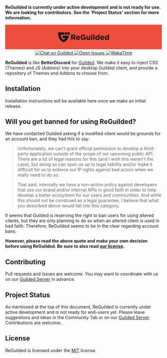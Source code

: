 **ReGuilded is currently under active development and is not ready for use.  We are looking for contributors.  See the 'Project Status' section for more information.**

<p align="center">
  <img src="https://raw.githubusercontent.com/ReGuilded/ReGuilded/main/logo/banner.png" alt="ReGuilded Logo" />
  <a href="https://guilded.gg/ReGuilded">
    <img src="https://img.shields.io/static/v1?label=Chat%20on&message=Guilded&color=F5C400" alt="Chat on Guilded" />
  </a>
  <a href="https://github.com/ReGuilded/ReGuilded/issues">
    <img alt="Open Issues" src="https://img.shields.io/github/issues-raw/ReGuilded/ReGuilded">
  </a>
  <a href="https://wakatime.com/badge/github/ReGuilded/ReGuilded">
    <img alt="WakaTime" src="https://wakatime.com/badge/github/ReGuilded/ReGuilded.svg">
  </a>
</p>

**ReGuilded** is like **BetterDiscord** for [Guilded](https://guilded.gg).  We make it easy to inject CSS (Themes) and JS (Addons) into your desktop Guilded client, and provide a repository of Themes and Addons to choose from.

## Installation

Installation instructions will be available here once we make an initial release.

## Will you get banned for using ReGuilded?

We have contacted Guilded asking if a modified client would be grounds for an account ban, and they had this to say:

> Unfortunately, we can't grant official permission to develop a third-party application outside of the scope of our upcoming public API. There are a lot of legal reasons for this (and I wish this weren't the case), but doing so can open us up to legal liability and/or make it difficult for us to enforce our IP rights against bad actors when we really need to do so.
> 
> That said, internally we have a non-action policy against developers that use our brand and/or internal APIs in good faith in order to help develop a better ecosystem for our users and communities. And while this should not be construed as a legal guarantee, I believe that what you described above would fall into this category.

It seems that Guilded is reserving the right to ban users for using altered clients, but they are only planning to do so when an altered client is used in bad faith.  Therefore, ReGuilded seems to be in the clear regarding account bans.

**However, please read the above quote and make your own decision before using ReGuilded. Be sure to also read [our license](https://github.com/ReGuilded/ReGuilded/blob/main/LICENSE).**

## Contributing

Pull requests and Issues are welcome.  You may want to coordinate with us on our [Guilded Server](https://guilded.gg/ReGuilded) in advance.

## Project Status

As mentioned at the top of this document, ReGuilded is currently under active development and is not ready for end-users yet.  Please leave suggestions and ideas in the Community Tab or on our [Guilded Server](https://guilded.gg/ReGuilded).  Contributions are welcome.

## License

ReGuilded is licensed under the [MIT](https://github.com/ReGuilded/ReGuilded/blob/main/LICENSE) license.
